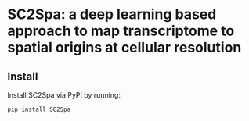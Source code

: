 SC2Spa: a deep learning based approach to map transcriptome to spatial origins at cellular resolution
====================================================================================

## Install
Install SC2Spa via PyPI by running:
```
pip install SC2Spa
```
